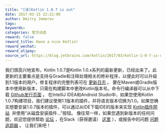 ```yaml
---
title: "[译]Kotlin 1.0.7 is out"
date: 2017-03-15 22:21:00
author: Dmitry Jemerov
tags:
keywords:
categories: 官方动态
reward: false
reward_title: Have a nice Kotlin!
reward_wechat:
reward_alipay:
source_url: https://blog.jetbrains.com/kotlin/2017/03/kotlin-1-0-7-is-out/
---
```


我们很高兴地宣布，Kotlin 1.0.7是Kotlin 1.0.x系列的最新更新，已经出来了。此更新的主要重点是支持与Gradle和注释处理相关的修补程序，以便此时可以升级到1.1版本的用户。修复程序的完整列表可在 [更新日志](https://github.com/JetBrains/kotlin/blob/1.0.7/ChangeLog.md) 。
要在Maven或Gradle版本中使用新版本，只需在构建脚本中更改Kotlin版本号。命令行编译器可以从中下载 [Github发行页面](https://github.com/JetBrains/kotlin/releases/tag/v1.0.7) 。
在IntelliJ IDEA和Android Studio中，如果您使用Kotlin 1.0.7构建项目，我们建议使用1.1版本的插件，并将语言版本切换为1.0。如果您确实想要安装1.0.7版本的插件，可以通过从IDE下载IDE的版本来实现 [Kotlin插件网站](https://plugins.jetbrains.com/plugin/6954-kotlin)  并使用“从磁盘安装插件...”按钮。
像往常一样，如果您遇到新版本的任何问题，欢迎您提供帮助 [论坛](https://discuss.kotlinlang.org/) ，在Slack（获得邀请） [这里](http://kotlinslackin.herokuapp.com/) ），或报告中的问题 [问题追踪器](https://youtrack.jetbrains.com/issues/KT) 。
让我们来吧！
